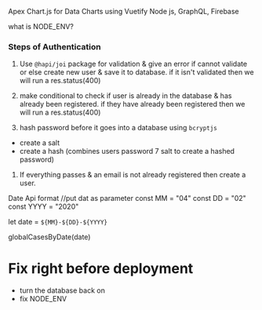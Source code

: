 Apex Chart.js for Data Charts
using Vuetify 
Node js, GraphQL, Firebase

what is NODE_ENV?

 ### Steps of Authentication

1. Use `@hapi/joi` package for validation & give an error if cannot validate or else create new user & save it to database. if it isn't validated then we will run a res.status(400) 

1. make conditional to check if user is already in the database & has already been registered.
if they have already been registered then we will run a res.status(400) 

1. hash password before it goes into a database using `bcryptjs`

* create a salt
* create a hash (combines users password 7 salt to create a hashed password)

1. If everything passes & an email is not already registered then create a user.

Date Api format
 //put dat as parameter
  const MM = "04"
  const DD = "02"
  const YYYY = "2020"

  let date = `${MM}-${DD}-${YYYY}`

  globalCasesByDate(date)



 # Fix right before deployment
  * turn the database back on
  * fix NODE_ENV 